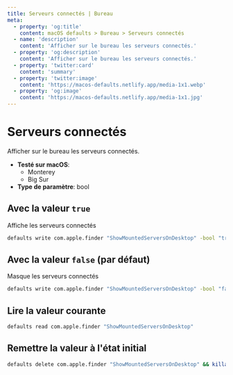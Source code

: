 ```yaml
---
title: Serveurs connectés | Bureau
meta:
  - property: 'og:title'
    content: macOS defaults > Bureau > Serveurs connectés
  - name: 'description'
    content: 'Afficher sur le bureau les serveurs connectés.'
  - property: 'og:description'
    content: 'Afficher sur le bureau les serveurs connectés.'
  - property: 'twitter:card'
    content: 'summary'
  - property: 'twitter:image'
    content: 'https://macos-defaults.netlify.app/media-1x1.webp'
  - property: 'og:image'
    content: 'https://macos-defaults.netlify.app/media-1x1.jpg'
---
```


# Serveurs connectés

Afficher sur le bureau les serveurs connectés.

<!-- break lists -->

- **Testé sur macOS**:
  - Monterey
  - Big Sur
- **Type de paramètre**: bool

## Avec la valeur `true`

Affiche les serveurs connectés

```bash
defaults write com.apple.finder "ShowMountedServersOnDesktop" -bool "true" && killall Finder
```

## Avec la valeur `false` (par défaut)

Masque les serveurs connectés

```bash
defaults write com.apple.finder "ShowMountedServersOnDesktop" -bool "false" && killall Finder
```

## Lire la valeur courante

```bash
defaults read com.apple.finder "ShowMountedServersOnDesktop"
```

## Remettre la valeur à l'état initial

```bash
defaults delete com.apple.finder "ShowMountedServersOnDesktop" && killall Finder
```
